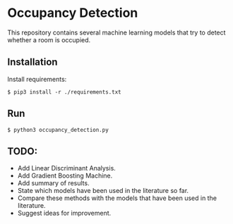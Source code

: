 # Occupancy Detection

This repository contains several machine learning models that try to detect whether a room
is occupied.

## Installation

Install requirements:

```
$ pip3 install -r ./requirements.txt
```


## Run

```
$ python3 occupancy_detection.py
```

## TODO:

- Add Linear Discriminant Analysis.
- Add Gradient Boosting Machine.
- Add summary of results.
- State which models have been used in the literature so far.
- Compare these methods with the models that have been used in the literature.
- Suggest ideas for improvement.
